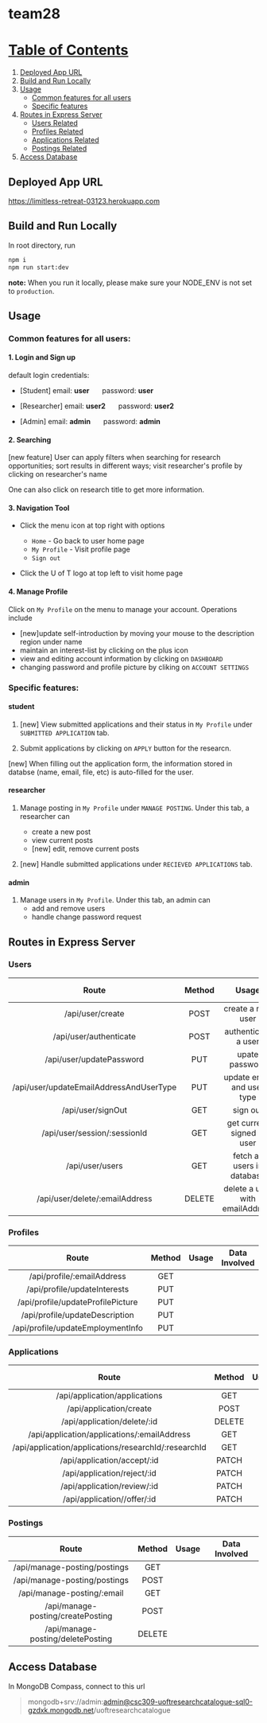 # team28
# [Table of Contents](#top)
1. [Deployed App URL](#url)
2. [Build and Run Locally](#build)
3. [Usage](#usage)
   * [Common features for all users](#common)
   * [Specific features](#specific)
4. [Routes in Express Server](#routes)
   * [Users Related](#users)
   * [Profiles Related](#profiles)
   * [Applications Related](#applications)
   * [Postings Related](#postings)
5. [Access Database](#db)


<a name="url"></a>
## Deployed App URL 
https://limitless-retreat-03123.herokuapp.com

<a name="build"></a>
## Build and Run Locally 
In root directory, run
```bash
npm i
npm run start:dev
```

**note:** When you run it locally, please make sure your NODE_ENV is not set to `production`.


<a name="usage"></a>
## Usage 

<a name="common"></a>
### Common features for all users:

#### 1. Login and Sign up
default login credentials:
  * [Student] email: **user** &ensp; &ensp; password: **user**

  * [Researcher] email: **user2** &ensp; &ensp; password: **user2**

  * [Admin] email: **admin** &ensp; &ensp; password: **admin**

#### 2. Searching
[new feature] User can apply filters when searching for research opportunities; sort results in different ways; visit researcher's profile by clicking on researcher's name

One can also click on research title to get more information.

#### 3. Navigation Tool

* Click the menu icon at top right with options
  * `Home` - Go back to user home page
  * `My Profile` - Visit profile page
  * `Sign out`
  
* Click the U of T logo at top left to visit home page

#### 4. Manage Profile
Click on `My Profile` on the menu to manage your account. Operations include
  * [new]update self-introduction by moving your mouse to the description region under name
  * maintain an interest-list by clicking on the plus icon
  * view and editing account information by clicking on `DASHBOARD`
  * changing password and profile picture by cliking on `ACCOUNT SETTINGS`

 
<a name="specific"></a>  
### Specific features:
#### student

 1. [new] View submitted applications and their status in `My Profile` under `SUBMITTED APPLICATION` tab.
    
 2. Submit applications by clicking on `APPLY` button for the researcn. 
 
 [new] When filling out the application form, the information stored in databse (name, email, file, etc) is auto-filled for the user.

#### researcher

 1. Manage posting in `My Profile` under `MANAGE POSTING`. Under this tab, a researcher can
    * create a new post
    * view current posts
    * [new] edit, remove current posts
 
 2. [new] Handle submitted applications under `RECIEVED APPLICATIONS` tab.

#### admin

1. Manage users in `My Profile`. Under this tab, an admin can
    * add and remove users
    * handle change password request

<a name="routes"></a>
## Routes in Express Server 

<a name="users"></a>
### Users 
| Route        | Method         | Usage  | Data Involved
|:------:|:-----:|:---------:|:-------------------------:|
| /api/user/create | POST | create a new user | |
| /api/user/authenticate | POST | authenticate a user | |
| /api/user/updatePassword| PUT | upate password |  |
| /api/user/updateEmailAddressAndUserType|  PUT | update email and user type| |
| /api/user/signOut| GET | sign out  | |
| /api/user/session/:sessionId| GET | get current signed in user |  |
| /api/user/users| GET | fetch all users in database||
| /api/user/delete/:emailAddress| DELETE| delete a user with emailAddress| |

<a name="profiles"></a>
### Profiles
| Route        | Method         | Usage  | Data Involved
|:------:|:-----:|:---------:|:-------------------------:|
| /api/profile/:emailAddress | GET | | |
| /api/profile/updateInterests | PUT | | |
| /api/profile/updateProfilePicture| PUT | | |
| /api/profile/updateDescription|  PUT   | |  |
| /api/profile/updateEmploymentInfo| PUT | |  |

<a name="applications"></a>
### Applications
| Route        | Method         | Usage  | Data Involved
|:------:|:-----:|:---------:|:-------------------------:|
| /api/application/applications | GET |  |  |
| /api/application/create | POST|  |  |
| /api/application/delete/:id| DELETE |  | |
| /api/application/applications/:emailAddress| GET |   |  |
| /api/application/applications/researchId/:researchId| GET |  |   |
| /api/application/accept/:id| PATCH |   |  |
| /api/application/reject/:id| PATCH   |   |  |
| /api/application/review/:id| PATCH   |   |  |
| /api/application//offer/:id| PATCH |  |   |

<a name="postings"></a>
### Postings
| Route        | Method         | Usage  | Data Involved
|:------:|:-----:|:---------:|:-------------------------:|
| /api/manage-posting/postings | GET |  |  |
| /api/manage-posting/postings | POST |  |   |
| /api/manage-posting/:email| GET |  |   |
| /api/manage-posting/createPosting|  POST   |  |   |
| /api/manage-posting/deletePosting| DELETE |  |  |


<a name="db"></a>
## Access Database
In MongoDB Compass, connect to this url

   >mongodb+srv://admin:admin@csc309-uoftresearchcatalogue-sql0-gzdxk.mongodb.net/uoftresearchcatalogue
